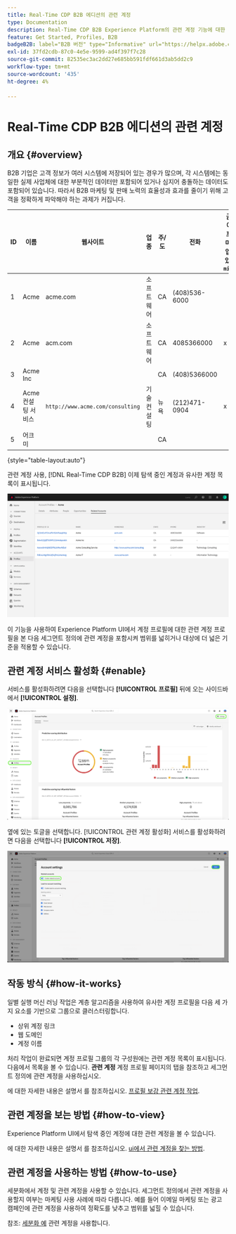 ```yaml
---
title: Real-Time CDP B2B 에디션의 관련 계정
type: Documentation
description: Real-Time CDP B2B Experience Platform의 관련 계정 기능에 대한 개요 및 추가 정보입니다.
feature: Get Started, Profiles, B2B
badgeB2B: label="B2B 버전" type="Informative" url="https://helpx.adobe.com/legal/product-descriptions/real-time-customer-data-platform-b2b-edition-prime-and-ultimate-packages.html newtab=true"
exl-id: 37fd2cdb-87c0-4e5e-9599-ad4f397f7c28
source-git-commit: 82535ec3ac2dd27e685bb591fdf661d3ab5dd2c9
workflow-type: tm+mt
source-wordcount: '435'
ht-degree: 4%

---
```


# Real-Time CDP B2B 에디션의 관련 계정

## 개요 {#overview}

B2B 기업은 고객 정보가 여러 시스템에 저장되어 있는 경우가 많으며, 각 시스템에는 동일한 실제 사업체에 대한 부분적인 데이터만 포함되어 있거나 심지어 충돌하는 데이터도 포함되어 있습니다. 따라서 B2B 마케팅 및 판매 노력의 효율성과 효과를 줄이기 위해 고객을 정확하게 파악해야 하는 과제가 커집니다.

| ID | 이름 | 웹사이트 | 업종 | 주/도 | 전화 | 금액 >이(가) 포함된 미결 영업 기회 있음 `$1 million` |
|---|---|---|---|---|---|---|
| 1 | Acme | acme.com | 소프트웨어 | CA | (408)536-6000 |   |
| 2 | Acme | acm.com | 소프트웨어 | CA | 4085366000 | x |
| 3 | Acme Inc |   |   | CA | (408)5366000 |   |
| 4 | Acme 컨설팅 서비스 | `http://www.acme.com/consulting` | 기술 컨설팅 | 뉴욕 | (212)471-0904 | x |
| 5 | 어크미 |   |   | CA |   |   |

{style="table-layout:auto"}

관련 계정 사용, [!DNL Real-Time CDP B2B] 이제 탐색 중인 계정과 유사한 계정 목록이 표시됩니다.

![Experience Platform UI에서 관련 계정을 표시하는 화면입니다.](/help/rtcdp/b2b-ai-ml-services/assets/related-accounts-in-ui.png)

이 기능을 사용하여 Experience Platform UI에서 계정 프로필에 대한 관련 계정 프로필을 본 다음 세그먼트 정의에 관련 계정을 포함시켜 범위를 넓히거나 대상에 더 넓은 기준을 적용할 수 있습니다.

## 관련 계정 서비스 활성화 {#enable}

서비스를 활성화하려면 다음을 선택합니다 **[!UICONTROL 프로필]** 뒤에 오는 사이드바에서 **[!UICONTROL 설정]**.

![프로필 및 설정을 강조 표시하는 Experience Platform UI.](../assets/../b2b-ai-ml-services/assets/related-account-settings.png)

옆에 있는 토글을 선택합니다. [!UICONTROL 관련 계정 활성화] 서비스를 활성화하려면 다음을 선택합니다 **[!UICONTROL 저장]**.

![토글 및 저장이 강조 표시된 계정 설정 화면입니다.](../assets/../b2b-ai-ml-services/assets/related-account-toggle.png)

## 작동 방식 {#how-it-works}

일별 실행 머신 러닝 작업은 계층 알고리즘을 사용하여 유사한 계정 프로필을 다음 세 가지 요소를 기반으로 그룹으로 클러스터링합니다.

* 상위 계정 링크
* 웹 도메인
* 계정 이름

처리 작업이 완료되면 계정 프로필 그룹의 각 구성원에는 관련 계정 목록이 표시됩니다. 다음에서 목록을 볼 수 있습니다. **관련 계정** 계정 프로필 페이지의 탭을 참조하고 세그먼트 정의에 관련 계정을 사용하십시오.

에 대한 자세한 내용은 설명서 를 참조하십시오. [프로필 보강 관련 계정 작업](/help/dataflows/ui/b2b/monitor-profile-enrichment.md).

## 관련 계정을 보는 방법 {#how-to-view}

Experience Platform UI에서 탐색 중인 계정에 대한 관련 계정을 볼 수 있습니다.

에 대한 자세한 내용은 설명서 를 참조하십시오. [ui에서 관련 계정을 찾는 방법](/help/rtcdp/accounts/account-profile-ui-guide.md#related-accounts-tab).

## 관련 계정을 사용하는 방법 {#how-to-use}

세분화에서 계정 및 관련 계정을 사용할 수 있습니다. 세그먼트 정의에서 관련 계정을 사용할지 여부는 마케팅 사용 사례에 따라 다릅니다. 예를 들어 이메일 마케팅 또는 광고 캠페인에 관련 계정을 사용하여 정확도를 낮추고 범위를 넓힐 수 있습니다.

참조: [세분화 예](/help/rtcdp/segmentation/b2b.md#related-accounts) 관련 계정을 사용합니다.
